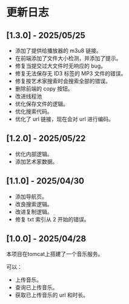 # 更新日志

## [1.3.0] - 2025/05/25

- 添加了提供给播放器的 m3u8 链接。
- 在前端添加了文件大小检测，并添加了提示。
- 修复当提交过大文件时无响应的 bug。
- 修复无法保存无 ID3 标签的 MP3 文件的错误。
- 修复按艺术家搜索时会搜索全部的错误。
- 删除前端的 copy 按钮。
- 改进线程池
- 优化保存文件的逻辑。
- 优化搜索代码。
- 优化了 url 链接，现在会对 url 进行编码。

## [1.2.0] - 2025/05/22

- 优化内部逻辑。
- 添加艺术家数据。

## [1.1.0] - 2025/04/30

- 添加导航页。
- 改良搜索逻辑。
- 改进复制逻辑。
- 修复 txt 索引从 2 开始的错误。

## [1.0.0] - 2025/04/28

本项目在tomcat上搭建了一个音乐服务。

可以：
- 上传音乐。
- 查询已上传音乐。
- 获取已上传音乐的 url 和时长。
